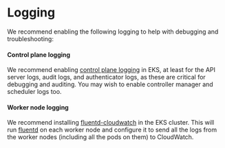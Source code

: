 # Logging

We recommend enabling the following logging to help with debugging and troubleshooting:



<div className="dlist">

#### Control plane logging

We recommend enabling [control plane logging](https://docs.aws.amazon.com/eks/latest/userguide/control-plane-logs.html)
in EKS, at least for the API server logs, audit logs, and authenticator logs, as these are critical for debugging and
auditing. You may wish to enable controller manager and scheduler logs too.

#### Worker node logging

We recommend installing [fluentd-cloudwatch](https://github.com/helm/charts/tree/master/incubator/fluentd-cloudwatch)
in the EKS cluster. This will run [fluentd](https://www.fluentd.org/) on each worker node and configure it to send all
the logs from the worker nodes (including all the pods on them) to CloudWatch.


</div>






<!-- ##DOCS-SOURCER-START
{"sourcePlugin":"local-copier","hash":"345e40c904372f680deb43eb3be26cd4"}
##DOCS-SOURCER-END -->
